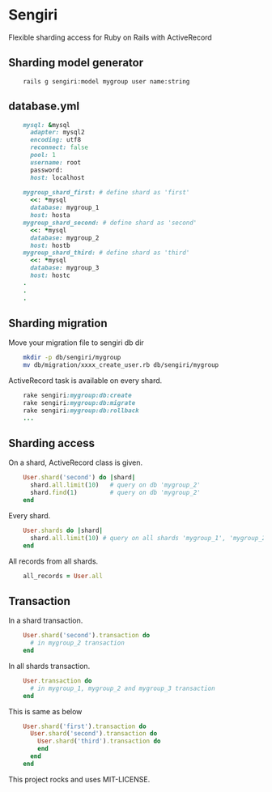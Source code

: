 # Sengiri

Flexible sharding access for Ruby on Rails with ActiveRecord

## Sharding model generator

```
    rails g sengiri:model mygroup user name:string
```

## database.yml

```ruby
    mysql: &mysql
      adapter: mysql2
      encoding: utf8
      reconnect: false
      pool: 1
      username: root
      password:
      host: localhost
    
    mygroup_shard_first: # define shard as 'first'
      <<: *mysql
      database: mygroup_1
      host: hosta
    mygroup_shard_second: # define shard as 'second'
      <<: *mysql
      database: mygroup_2
      host: hostb
    mygroup_shard_third: # define shard as 'third'
      <<: *mysql
      database: mygroup_3
      host: hostc
    .
    .
    .
```

## Sharding migration

Move your migration file to sengiri db dir

```bash
    mkdir -p db/sengiri/mygroup
    mv db/migration/xxxx_create_user.rb db/sengiri/mygroup
```

ActiveRecord task is available on every shard.

```ruby
    rake sengiri:mygroup:db:create
    rake sengiri:mygroup:db:migrate
    rake sengiri:mygroup:db:rollback
    ...
```
    
## Sharding access

On a shard, ActiveRecord class is given.

```ruby
    User.shard('second') do |shard|
      shard.all.limit(10)   # query on db 'mygroup_2'
      shard.find(1)         # query on db 'mygroup_2'
    end
```

Every shard.

```ruby
    User.shards do |shard|
      shard.all.limit(10) # query on all shards 'mygroup_1', 'mygroup_2', 'mygroup_3'
    end
```

All records from all shards.

```ruby
    all_records = User.all
```

## Transaction

In a shard transaction.

```ruby
    User.shard('second').transaction do
      # in mygroup_2 transaction
    end
```

In all shards transaction.

```ruby
    User.transaction do
      # in mygroup_1, mygroup_2 and mygroup_3 transaction
    end
```

This is same as below

```ruby
    User.shard('first').transaction do
      User.shard('second').transaction do
        User.shard('third').transaction do
        end
      end
    end
```

This project rocks and uses MIT-LICENSE.
